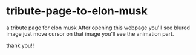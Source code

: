 # tribute-page-to-elon-musk
a tribute page for elon musk
After opening this webpage you'll see blured image just move cursor on that image you'll see the animation part.

thank you!!
